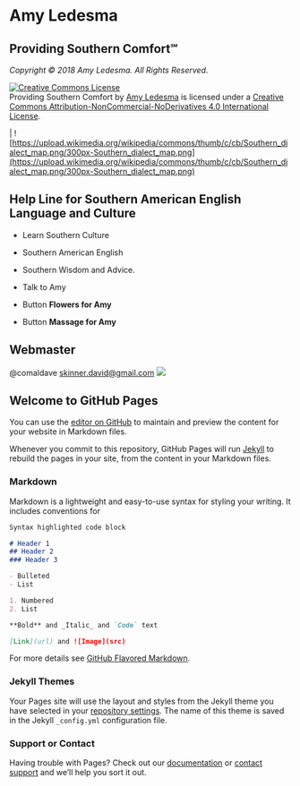 # Amy Ledesma
## Providing Southern Comfort℠
_Copyright © 2018 Amy Ledesma. All Rights Reserved._

<a rel="license" href="http://creativecommons.org/licenses/by-nc-nd/4.0/"><img alt="Creative Commons License" style="border-width:0" src="https://i.creativecommons.org/l/by-nc-nd/4.0/88x31.png" /></a><br /><span xmlns:dct="http://purl.org/dc/terms/" property="dct:title">Providing Southern Comfort</span> by <a xmlns:cc="http://creativecommons.org/ns#" href="https://AmyLedesma.GitHub.io/" property="cc:attributionName" rel="cc:attributionURL">Amy Ledesma</a> is licensed under a <a rel="license" href="http://creativecommons.org/licenses/by-nc-nd/4.0/">Creative Commons Attribution-NonCommercial-NoDerivatives 4.0 International License</a>.

| ![https://upload.wikimedia.org/wikipedia/commons/thumb/c/cb/Southern_dialect_map.png/300px-Southern_dialect_map.png](https://upload.wikimedia.org/wikipedia/commons/thumb/c/cb/Southern_dialect_map.png/300px-Southern_dialect_map.png)

## Help Line for Southern American English Language and Culture
* Learn Southern Culture 
* Southern American English
* Southern Wisdom and Advice.
* Talk to Amy

* Button **Flowers for Amy**
* Button **Massage for Amy**

## Webmaster
@comaldave skinner.david@gmail.com
<a href="https://eagledial.com/davsknet"><img src="https://eagledial.com/assets/ed/logo.png"></a>

## Welcome to GitHub Pages

You can use the [editor on GitHub](https://github.com/AmyLedesma/AmyLedesma.github.io/edit/master/README.md) to maintain and preview the content for your website in Markdown files.

Whenever you commit to this repository, GitHub Pages will run [Jekyll](https://jekyllrb.com/) to rebuild the pages in your site, from the content in your Markdown files.

### Markdown

Markdown is a lightweight and easy-to-use syntax for styling your writing. It includes conventions for

```markdown
Syntax highlighted code block

# Header 1
## Header 2
### Header 3

- Bulleted
- List

1. Numbered
2. List

**Bold** and _Italic_ and `Code` text

[Link](url) and ![Image](src)
```

For more details see [GitHub Flavored Markdown](https://guides.github.com/features/mastering-markdown/).

### Jekyll Themes

Your Pages site will use the layout and styles from the Jekyll theme you have selected in your [repository settings](https://github.com/AmyLedesma/AmyLedesma.github.io/settings). The name of this theme is saved in the Jekyll `_config.yml` configuration file.

### Support or Contact

Having trouble with Pages? Check out our [documentation](https://help.github.com/categories/github-pages-basics/) or [contact support](https://github.com/contact) and we’ll help you sort it out.
